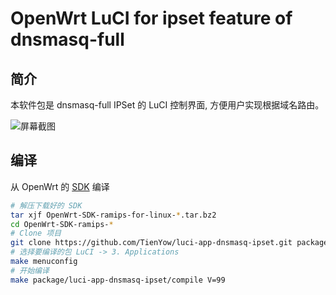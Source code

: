 OpenWrt LuCI for ipset feature of dnsmasq-full
===

简介
---

本软件包是 dnsmasq-full IPSet 的 LuCI 控制界面,
方便用户实现根据域名路由。

![屏幕截图](https://github.com/lvqier/luci-app-dnsmasq-ipset/raw/master/images/screenshot.png)


编译
---

从 OpenWrt 的 [SDK][openwrt-sdk] 编译  
```bash
# 解压下载好的 SDK
tar xjf OpenWrt-SDK-ramips-for-linux-*.tar.bz2
cd OpenWrt-SDK-ramips-*
# Clone 项目
git clone https://github.com/TienYow/luci-app-dnsmasq-ipset.git package/luci-app-dnsmasq-ipset
# 选择要编译的包 LuCI -> 3. Applications
make menuconfig
# 开始编译
make package/luci-app-dnsmasq-ipset/compile V=99
```

 [openwrt-sdk]: https://wiki.openwrt.org/doc/howto/obtain.firmware.sdk
 [uci]: https://wiki.openwrt.org/doc/uci

